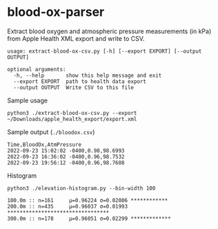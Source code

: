 # blood-ox-parser

Extract blood oxygen and atmospheric pressure measurements (in kPa) from Apple Health XML export and write to CSV. 

```
usage: extract-blood-ox-csv.py [-h] [--export EXPORT] [--output OUTPUT]

optional arguments:
  -h, --help       show this help message and exit
  --export EXPORT  path to health data export
  --output OUTPUT  Write CSV to this file
```

Sample usage

```shell
python3 ./extract-blood-ox-csv.py --export ~/Downloads/apple_health_export/export.xml 
```

Sample output (`./bloodox.csv`)

```csv
Time,BloodOx,AtmPressure
2022-09-23 15:02:02 -0400,0.98,98.6993
2022-09-23 16:36:02 -0400,0.96,98.7532
2022-09-23 19:56:12 -0400,0.96,98.7608

```

Histogram

```shell
python3 ./elevation-histogram.py --bin-width 100
```

```
100.0m :: n=161     μ=0.96224 σ=0.02006 ************ 
200.0m :: n=435     μ=0.96037 σ=0.01993 ********************************* 
300.0m :: n=178     μ=0.96051 σ=0.02299 ************* 
```

